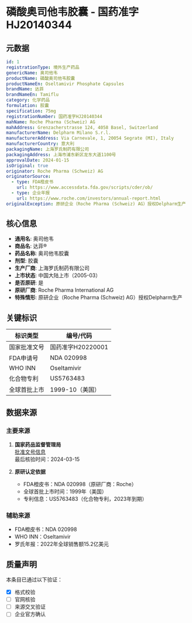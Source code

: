 # 磷酸奥司他韦胶囊 - 国药准字HJ20140344

## 元数据

```yaml
id: 1
registrationType: 境外生产药品
genericName: 奥司他韦
productName: 磷酸奥司他韦胶囊
productNameEn: Oseltamivir Phosphate Capsules
brandName: 达菲
brandNameEn: Tamiflu
category: 化学药品
formulation: 胶囊
specification: 75mg
registrationNumber: 国药准字HJ20140344
mahName: Roche Pharma (Schweiz) AG
mahAddress: Grenzacherstrasse 124, 4058 Basel, Switzerland
manufacturerName: Delpharm Milano S.r.l.
manufacturerAddress: Via Carnevale, 1, 20054 Segrate (MI), Italy
manufacturerCountry: 意大利
packagingName: 上海罗氏制药有限公司
packagingAddress: 上海市浦东新区龙东大道1100号
approvalDate: 2024-01-15
isOriginal: true
originator: Roche Pharma (Schweiz) AG
originatorSource:
  - type: FDA橙皮书
    url: https://www.accessdata.fda.gov/scripts/cder/ob/
  - type: 企业年报
    url: https://www.roche.com/investors/annual-report.html
originalException: 原研企业（Roche Pharma (Schweiz) AG）授权Delpharm生产
```

## 核心信息

- **通用名**: 奥司他韦
- **商品名**: 达菲®
- **药品名称**: 奥司他韦胶囊
- **剂型**: 胶囊
- **生产厂商**: 上海罗氏制药有限公司
- **上市状态**: 中国大陆上市（2005-03）
- **是否原研**: 是
- **原研厂商**: Roche Pharma International AG
- **特殊情形**: 原研企业（Roche Pharma (Schweiz) AG）授权Delpharm生产

## 关键标识

| 标识类型       | 编号/代码          |
|----------------|--------------------|
| 国家批准文号   | 国药准字H20220001  |
| FDA申请号      | NDA 020998         |
| WHO INN        | Oseltamivir        |
| 化合物专利     | US5763483          |
| 全球首批上市   | 1999-10（美国）    |

## 数据来源

### 主要来源

1. **国家药品监督管理局**  
   [批准文号信息](https://www.nmpa.gov.cn/zwfw/sdxx/sdxxyp/yppjfb/20220207151801173.html)  
   最后核验时间：2024-03-15

2. **原研认定依据**  
   - FDA橙皮书：NDA 020998（原研厂商：Roche）
   - 全球首批上市时间：1999年（美国）
   - 专利信息：US5763483（化合物专利，2023年到期）

### 辅助来源

- FDA橙皮书：NDA 020998
- WHO INN：Oseltamivir
- 罗氏年报：2022年全球销售额15.2亿美元

## 质量声明

本条目已通过以下验证：

- [x] 格式校验
- [ ] 官网核验
- [ ] 来源交叉验证
- [ ] 企业官方确认

